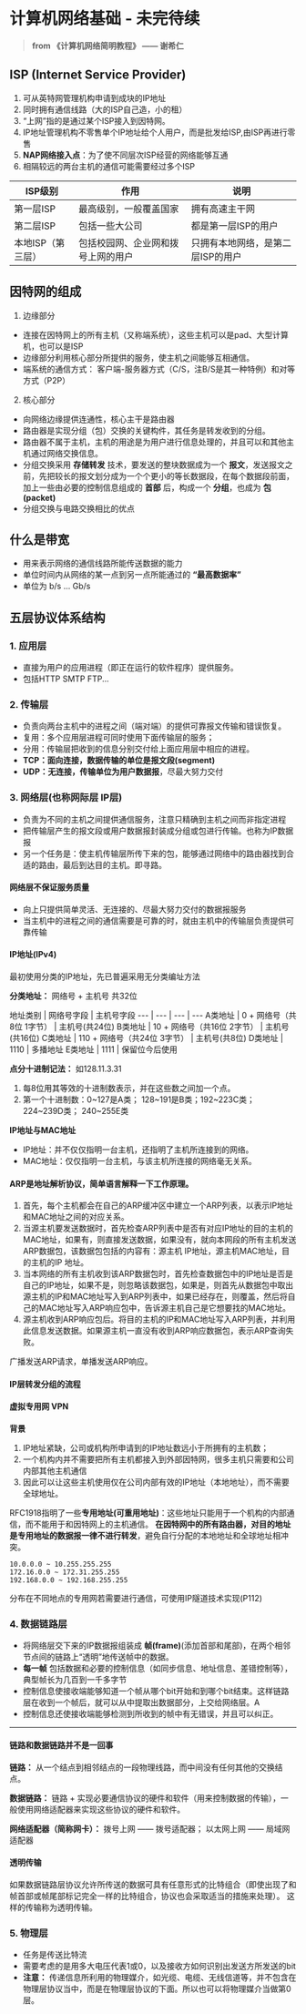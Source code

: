 # 计算机网络基础 - 未完待续
> **from 《计算机网络简明教程》 —— 谢希仁**

## ISP (Internet Service Provider)
1. 可从英特网管理机构申请到成块的IP地址
2. 同时拥有通信线路（大的ISP自己造，小的租）
3. “上网”指的是通过某个ISP接入到因特网。
4. IP地址管理机构不零售单个IP地址给个人用户，而是批发给ISP,由ISP再进行零售
5. **NAP网络接入点**：为了使不同层次ISP经营的网络能够互通
6. 相隔较远的两台主机的通信可能需要经过多个ISP

ISP级别 | 作用 | 说明
------- | ----| ---
第一层ISP | 最高级别，一般覆盖国家 | 拥有高速主干网
第二层ISP | 包括一些大公司 | 都是第一层ISP的用户
本地ISP（第三层）| 包括校园网、企业网和拨号上网的用户 | 只拥有本地网络，是第二层ISP的用户


## 因特网的组成
1. 边缘部分
  * 连接在因特网上的所有主机（又称端系统），这些主机可以是pad、大型计算机，也可以是ISP
  * 边缘部分利用核心部分所提供的服务，使主机之间能够互相通信。
  * 端系统的通信方式： 客户端-服务器方式（C/S，注B/S是其一种特例）和对等方式（P2P）
2. 核心部分
  * 向网络边缘提供连通性，核心主干是路由器
  * 路由器是实现分组（包）交换的关键构件，其任务是转发收到的分组。
  * 路由器不属于主机，主机的用途是为用户进行信息处理的，并且可以和其他主机通过网络交换信息。
  * 分组交换采用 **存储转发** 技术，要发送的整块数据成为一个 **报文**，发送报文之前，先把较长的报文划分成为一个个更小的等长数据段，在每个数据段前面，加上一些由必要的控制信息组成的 **首部** 后，构成一个 **分组**，也成为 **包(packet)**
  * 分组交换与电路交换相比的优点

## 什么是带宽
- 用来表示网络的通信线路所能传送数据的能力
- 单位时间内从网络的某一点到另一点所能通过的 **“最高数据率”**
- 单位为 b/s ... Gb/s

## 五层协议体系结构

### 1. 应用层
  - 直接为用户的应用进程（即正在运行的软件程序）提供服务。
  - 包括HTTP SMTP FTP...

### 2. 传输层
  - 负责向两台主机中的进程之间（端对端）的提供可靠报文传输和错误恢复。
  - 复用：多个应用层进程可同时使用下面传输层的服务；
  - 分用：传输层把收到的信息分别交付给上面应用层中相应的进程。
  - **TCP：**面向连接，数据传输的单位是**报文段(segment)**
  - **UDP：**无连接，传输单位为**用户数据报**，尽最大努力交付

### 3. 网络层(也称网际层 IP层)
  - 负责为不同的主机之间提供通信服务，注意只精确到主机之间而非指定进程
  - 把传输层产生的报文段或用户数据报封装成分组或包进行传输。也称为IP数据报
  - 另一个任务是：使主机传输层所传下来的包，能够通过网络中的路由器找到合适的路由，最后到达目的主机。即寻路。

#### 网络层不保证服务质量
 - 向上只提供简单灵活、无连接的、尽最大努力交付的数据报服务
 - 当主机中的进程之间的通信需要是可靠的时，就由主机中的传输层负责提供可靠传输

#### IP地址(IPv4)
最初使用分类的IP地址，先已普遍采用无分类编址方法

**分类地址：** 网络号 + 主机号 共32位

地址类别 | 网络号字段 | 主机号字段
--- | --- | --- | ---
A类地址 | 0 + 网络号（共8位 1字节） | 主机号(共24位)
B类地址 | 10 + 网络号（共16位 2字节） | 主机号(共16位)
C类地址 | 110 + 网络号（共24位 3字节） | 主机号(共8位)
D类地址 | 1110  | 多播地址
E类地址 | 1111  | 保留位今后使用

**点分十进制记法：** 如128.11.3.31
1. 每8位用其等效的十进制数表示，并在这些数之间加一个点。
2. 第一个十进制数：0~127是A类； 128~191是B类；192~223C类； 224~239D类； 240~255E类

**IP地址与MAC地址**
- IP地址：并不仅仅指明一台主机，还指明了主机所连接到的网络。
- MAC地址：仅仅指明一台主机，与该主机所连接的网络毫无关系。

#### ARP是地址解析协议，简单语言解释一下工作原理。
1. 首先，每个主机都会在自己的ARP缓冲区中建立一个ARP列表，以表示IP地址和MAC地址之间的对应关系。
2. 当源主机要发送数据时，首先检查ARP列表中是否有对应IP地址的目的主机的MAC地址，如果有，则直接发送数据，如果没有，就向本网段的所有主机发送ARP数据包，该数据包包括的内容有：源主机 IP地址，源主机MAC地址，目的主机的IP 地址。
3. 当本网络的所有主机收到该ARP数据包时，首先检查数据包中的IP地址是否是自己的IP地址，如果不是，则忽略该数据包，如果是，则首先从数据包中取出源主机的IP和MAC地址写入到ARP列表中，如果已经存在，则覆盖，然后将自己的MAC地址写入ARP响应包中，告诉源主机自己是它想要找的MAC地址。
4. 源主机收到ARP响应包后。将目的主机的IP和MAC地址写入ARP列表，并利用此信息发送数据。如果源主机一直没有收到ARP响应数据包，表示ARP查询失败。

广播发送ARP请求，单播发送ARP响应。

#### IP层转发分组的流程

#### 虚拟专用网 VPN
**背景**
1. IP地址紧缺，公司或机构所申请到的IP地址数远小于所拥有的主机数；
2. 一个机构内并不需要把所有主机都接入到外部因特网，很多主机只需要和公司内部其他主机通信
3. 因此可以让这些主机使用仅在公司内部有效的IP地址（本地地址），而不需要全球地址。

RFC1918指明了一些**专用地址(可重用地址)**：这些地址只能用于一个机构的内部通信，而不能用于和因特网上的主机通信。
**在因特网中的所有路由器，对目的地址是专用地址的数据报一律不进行转发**，避免自行分配的本地地址和全球地址相冲突。

```
10.0.0.0 ~ 10.255.255.255
172.16.0.0 ~ 172.31.255.255
192.168.0.0 ~ 192.168.255.255
```

分布在不同地点的专用网若需要进行通信，可使用IP隧道技术实现(P112)

### 4. 数据链路层
  - 将网络层交下来的IP数据报组装成 **帧(frame)**(添加首部和尾部)，在两个相邻节点间的链路上“透明”地传送帧中的数据。
  - **每一帧** 包括数据和必要的控制信息（如同步信息、地址信息、差错控制等），典型帧长为几百到一千多字节
  - 控制信息使接收端能够知道一个帧从哪个bit开始和到哪个bit结束。这样链路层在收到一个帧后，就可以从中提取出数据部分，上交给网络层。A
  - 控制信息还使接收端能够检测到所收到的帧中有无错误，并且可以纠正。
  ---
#### 链路和数据链路并不是一回事
**链路：** 从一个结点到相邻结点的一段物理线路，而中间没有任何其他的交换结点。

**数据链路：** 链路 + 实现必要通信协议的硬件和软件（用来控制数据的传输），一般使用网络适配器来实现这些协议的硬件和软件。

**网络适配器（简称网卡）：** 拨号上网 —— 拨号适配器； 以太网上网 —— 局域网适配器

#### 透明传输
如果数据链路层协议允许所传送的数据可具有任意形式的比特组合（即使出现了和帧首部或帧尾部标记完全一样的比特组合，协议也会采取适当的措施来处理）。
这样的传输称为透明传输。

### 5. 物理层
  - 任务是传送比特流
  - 需要考虑的是用多大电压代表1或0，以及接收方如何识别出发送方所发送的bit
  - **注意：** 传递信息所利用的物理媒介，如光缆、电缆、无线信道等，并不包含在物理层协议当中，而是在物理层协议的下面。所以也可以将物理媒介当做第0层。
